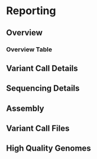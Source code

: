 # Reporting

## Overview

### Overview Table

## Variant Call Details

## Sequencing Details

## Assembly

## Variant Call Files

## High Quality Genomes
